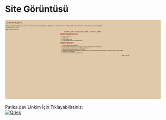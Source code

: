 # Site Görüntüsü
![img](/Images/Site%20G%C3%B6r%C3%BCnt%C3%BCs%C3%BC.png)

<!DOCTYPE html>
<html>
   <head>
   </head>
   <body>
      Patika.dev Linkim İçin Tıklayabilirsiniz:<br>
      <a href="https://app.patika.dev/bpolat">
         <img alt="Qries" src="https://patika-prod.s3.eu-central-1.amazonaws.com/staticFiles/patikaLogo.png"
         width="150" height="150">
      </a>
   </body>
</html>